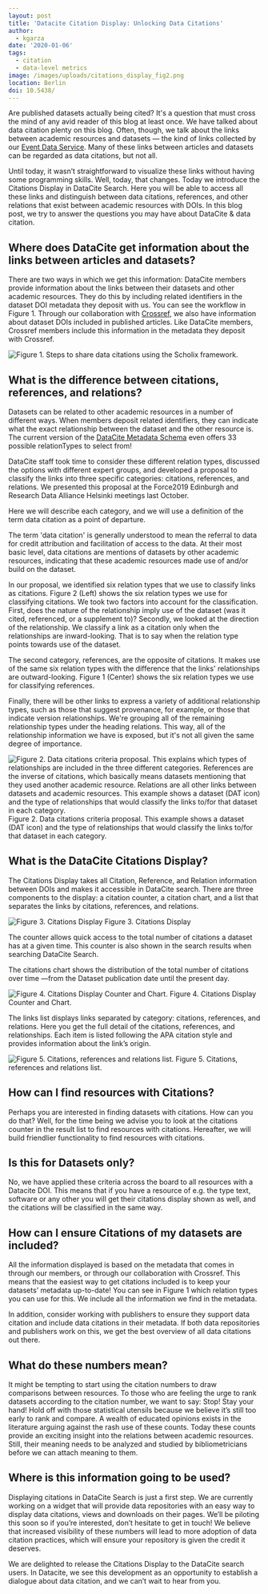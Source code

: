 ```yaml
---
layout: post
title: 'Datacite Citation Display: Unlocking Data Citations'
author:
  - kgarza
date: '2020-01-06'
tags:
  - citation
  - data-level metrics
image: /images/uploads/citations_display_fig2.png
location: Berlin
doi: 10.5438/
---
```


Are published datasets actually being cited?  It's a question that must cross the mind of any avid reader of this blog at least once. We have talked about data citation plenty on this blog. Often, though, we talk about the links between academic resources and datasets — the kind of links collected by our [Event Data Service](https://support.datacite.org/docs/eventdata-guide). Many of these links between articles and datasets can be regarded as data citations, but not all. 

Until today, it wasn’t straightforward to visualize these links without having some programming skills. Well, today, that changes. Today we introduce the Citations Display in DataCite Search. Here you will be able to access all these links and distinguish between data citations, references, and other relations that exist between academic resources with DOIs. In this blog post, we try to answer the questions you may have about DataCite & data citation.


## Where does DataCite get information about the links between articles and datasets?

There are two ways in which we get this information:
DataCite members provide information about the links between their datasets and other academic resources. They do this by including related identifiers in the dataset DOI metadata they deposit with us. You can see the workflow in Figure 1.
Through our collaboration with [Crossref](https://www.crossref.org/), we also have information about dataset DOIs included in published articles. Like DataCite members, Crossref members include this information in the metadata they deposit with Crossref.

![Figure 1. Steps to share data citations using the Scholix framework.](/images/uploads/citations_display_fig5_.png)

## What is the difference between citations, references, and relations?

Datasets can be related to other academic resources in a number of different ways. When members deposit related identifiers, they can indicate what the exact relationship between the dataset and the other resource is. The current version of the [DataCite Metadata Schema](https://doi.org/10.14454/7xq3-zf69) even offers 33 possible relationTypes to select from!

DataCite staff took time to consider these different relation types, discussed the options with different expert groups, and developed a proposal to classify the links into three specific categories: citations, references, and relations. We presented this proposal at the Force2019 Edinburgh and Research Data Alliance Helsinki meetings last October. 

Here we will describe each category, and we will use a definition of the term data citation as a point of departure. 

The term 'data citation' is generally understood to mean the referral to data for credit attribution and facilitation of access to the data. At their most basic level, data citations are mentions of datasets by other academic resources, indicating that these academic resources made use of and/or build on the dataset.

In our proposal, we identified six relation types that we use to classify links as citations. Figure 2 (Left) shows the six relation types we use for classifying citations. We took two factors into account for the classification. First, does the nature of the relationship imply use of the dataset (was it cited, referenced, or a supplement to)? Secondly, we looked at the direction of the relationship. We classify a link as a citation only when the relationships are inward-looking. That is to say when the relation type points towards use of the dataset. 

The second category, references, are the opposite of citations. It makes use of the same six relation types with the difference that the links' relationships are outward-looking. Figure 1 (Center) shows the six relation types we use for classifying references.

Finally, there will be other links to express a variety of additional relationship types, such as those that suggest provenance, for example, or those that indicate version relationships. We're grouping all of the remaining relationship types under the heading relations. This way, all of the relationship information we have is exposed, but it's not all given the same degree of importance.




![Figure 2. Data citations criteria proposal. This explains which types of relationships are included in the three different categories. References are the inverse of citations, which basically means datasets mentioning that they used another academic resource. Relations are all other links between datasets and academic resources. This example shows a dataset (DAT icon) and the type of relationships that would classify the links to/for that dataset in each category.](/images/uploads/citations_display_fig1_.png)
Figure 2. Data citations criteria proposal. This example shows a dataset (DAT icon) and the type of relationships that would classify the links to/for that dataset in each category.

## What is the DataCite Citations Display?

The Citations Display takes all Citation, Reference, and Relation information between DOIs and makes it accessible in DataCite search. There are three components to the display: a citation counter, a citation chart, and a list that separates the links by citations, references, and relations.


![Figure 3. Citations Display](/images/uploads/citations_display_fig2_.png)
Figure 3. Citations Display

The counter allows quick access to the total number of citations a dataset has at a given time. This counter is also shown in the search results when searching DataCite Search. 

The citations chart shows the distribution of the total number of citations over time ⁠—from the Dataset publication date until the present day.


![Figure 4. Citations Display Counter and Chart.](/images/uploads/citations_display_fig3_.png)
Figure 4. Citations Display Counter and Chart.

The links list displays links separated by category: citations, references, and relations. Here you get the full detail of the citations, references, and relationships. Each item is listed following the APA citation style and provides information about the link’s origin. 



![Figure 5. Citations, references and relations list.](/images/uploads/citations_display_fig4_.png)
Figure 5. Citations, references and relations list.

## How can I find resources with Citations?

Perhaps you are interested in finding datasets with citations. How can you do that? Well, for the time being we advise you to look at the citations counter in the result list to find resources with citations. Hereafter, we will build friendlier functionality to find resources with citations.

## Is this for Datasets only?

No, we have applied these criteria across the board to all resources with a Datacite DOI. This means that if you have a resource of e.g. the type text, software or any other you will get their citations display shown as well, and the citations will be classified in the same way.

## How can I ensure Citations of my datasets are included?

All the information displayed is based on the metadata that comes in through our members, or through our collaboration with Crossref. This means that the easiest way to get citations included is to keep your datasets’ metadata up-to-date! You can see in Figure 1 which relation types you can use for this. We include all the information we find in the metadata.

In addition, consider working with publishers to ensure they support data citation and include data citations in their metadata. If both data repositories and publishers work on this, we get the best overview of all data citations out there.
## What do these numbers mean?

It might be tempting to start using the citation numbers to draw comparisons between resources. To those who are feeling the urge to rank datasets according to the citation number, we want to say: Stop! Stay your hand! Hold off with those statistical utensils because we believe it’s still too early to rank and compare. A wealth of educated opinions exists in the literature arguing against the rash use of these counts. Today these counts provide an exciting insight into the relations between academic resources. Still, their meaning needs to be analyzed and studied by bibliometricians before we can attach meaning to them.

## Where is this information going to be used?

Displaying citations in DataCite Search is just a first step. We are currently working on a widget that will provide data repositories with an easy way to display data citations, views and downloads on their pages. We’ll be piloting this soon so if you’re interested, don’t hesitate to get in touch! We believe that increased visibility of these numbers will lead to more adoption of data citation practices, which will ensure your repository is given the credit it deserves.

We are delighted to release the Citations Display to the DataCite search users. In Datacite, we see this development as an opportunity to establish a dialogue about data citation, and we can’t wait to hear from you.


